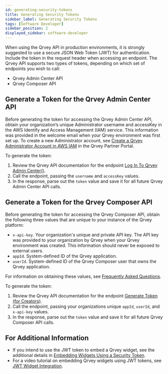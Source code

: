 ```yaml
---
id: generating-security-tokens
title: Generating Security Tokens
sidebar_label: Generating Security Tokens
tags: [Software Developer]
sidebar_position: 2
displayed_sidebar: software-developer
---
```


<div style={{textAlign: "justify"}}>

When using the Qrvey API in production environments, it is strongly suggested to use a secure JSON Web Token (JWT) for authentication. Include the token in the request header when accessing an endpoint. The Qrvey API supports two types of tokens, depending on which set of endpoints you wish to call:
* Qrvey Admin Center API
* Qrvey Composer API

## Generate a Token for the Qrvey Admin Center API
Before generating the token for accessing the Qrvey Admin Center API, obtain your organization’s unique Administrator username and accessKey in the AWS Identify and Access Management (IAM) service. This information was provided in the welcome email when your Qrvey environment was first set up. To create a new Administrator account, see [Create a Qrvey Administrator Account in AWS IAM](../../admin/create-admin-using-aws-iam.md) in the Qrvey Partner Portal.

To generate the token:
1. Review the Qrvey API documentation for the endpoint [Log In To Qrvey Admin Center()](https://qrvey.stoplight.io/docs/qrvey-api-doc/14715a09b2bc0-log-in-to-qrvey-admin-center).
2. Call the endpoint, passing the `username` and `accessKey` values.
3. In the response, parse out the `token` value and save it for all future Qrvey Admin Center API calls.


## Generate a Token for the Qrvey Composer API
Before generating the token for accessing the Qrvey Composer API, obtain the following three values that are unique to your instance of the Qrvey platform:

* `x-api-key`. Your organization's unique and private API key. The API key was provided to your organization by Qrvey when your Qrvey environment was created. This information should never be exposed to external users. 
* `appId`. System-defined ID of the Qrvey application.
* `userId`. System-defined ID of the Qrvey Composer user that owns the Qrvey application.

For information on obtaining these values, see [Frequently Asked Questions](../../getting-started/faqs.md).

To generate the token:
1. Review the Qrvey API documentation for the endpoint [Generate Token (for Creators)](https://qrvey.stoplight.io/docs/qrvey-api-doc/ff0303fef339a-generate-token-for-creators).
2. Call the endpoint, passing your organizations unique `appId`, `userId`, and `x-api-key` values.
3. In the response, parse out the `token` value and save it for all future Qrvey Composer API calls.

## For Additional Information
* If you intend to use the JWT token to embed a Qrvey widget, see the additional details in [Embedding Widgets Using a Security Token](../04-Embedding%20Qrvey%20Widgets/embedding-widgets-security-token.md).
* For a video tutorial on embedding Qrvey widgets using JWT tokens, see [JWT Widget Integration](../../video-training/legacy/jwt-widget.md). 


</div>